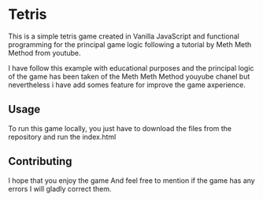 # Tetris

This is a simple tetris game created in Vanilla JavaScript and functional programming for the principal game logic following a tutorial by Meth Meth Method from youtube.

I have follow this example with educational purposes and the principal logic of the game has been taken of the Meth Meth Method youyube chanel but nevertheless i have add somes feature for improve the game axperience. 

## Usage

To run this game locally, you just have to download the files from the repository and run the index.html
 
## Contributing

I hope that you enjoy the game And feel free to mention if the game has any errors I will gladly correct them.
